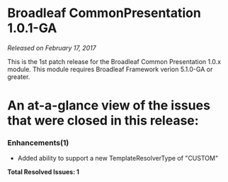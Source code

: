 # Broadleaf CommonPresentation 1.0.1-GA

_Released on February 17, 2017_

This is the 1st patch release for the Broadleaf Common Presentation 1.0.x module.  This module requires Broadleaf Framework verion 5.1.0-GA or greater.

# An at-a-glance view of the issues that were closed in this release:

### Enhancements(1)
- Added ability to support a new TemplateResolverType of "CUSTOM"


**Total Resolved Issues: 1**